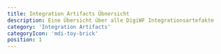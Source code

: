 ```yaml
---
title: Integration Artifacts Übnersicht
description: Eine Übersicht über alle DigiWF Integrationsartefakte
category: 'Integration Artifacts'
categoryIcon: 'mdi-toy-brick'
position: 1
---
```

<v-row>
<div class="d-flex flex-wrap float-left">
<dwf-integration-artifact name="mail-Integration" description="Artifact to integrate an e-mail server, so you can 
send mails from processes." 
github="https://github.com/it-at-m/digiwf-email-integration" icon="mdi-email-fast"
docs="/resources/modules/emailintegration"></dwf-integration-artifact>
</div>
</v-row>